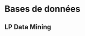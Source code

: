 # Bases de données

## LP Data Mining

<!--
Modélisation (1h30 + 3h)
Algèbre relationnelle (1h30 + 3h)
Langage SQL (1h30 + 6h)

Interventions :
- Jeudi 01/10 : 14h-17h                     Qu'est-ce qu'un BD ? Normalisation - Opérations : Cours
- Jeudi 9/11 : 9h-13h puis 14h-16h          TD modélisation + SQL création
- Jeudi 29/10 : 10h-13h puis 14h-17h        SQL requêtage + TP SQL
- Vendredi 30/10 : 9h-12h puis 13h-16h      TP noté : A partir de fichiers à plat (genre clients + commandes + produits)
                                            Modélisaton + Création base + Requêtage
-->



